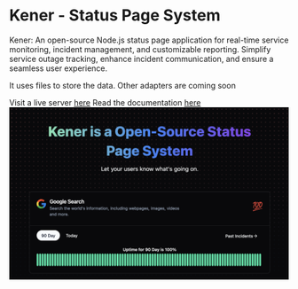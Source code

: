 # Kener - Status Page System
Kener: An open-source Node.js status page application for real-time service monitoring, incident management, and customizable reporting. Simplify service outage tracking, enhance incident communication, and ensure a seamless user experience.

It uses files to store the data. Other adapters are coming soon

Visit a live server [here](https://kener.ing)
Read the documentation [here](https://kener.ing/docs) 
![alt text](static/ss.png "SS")


